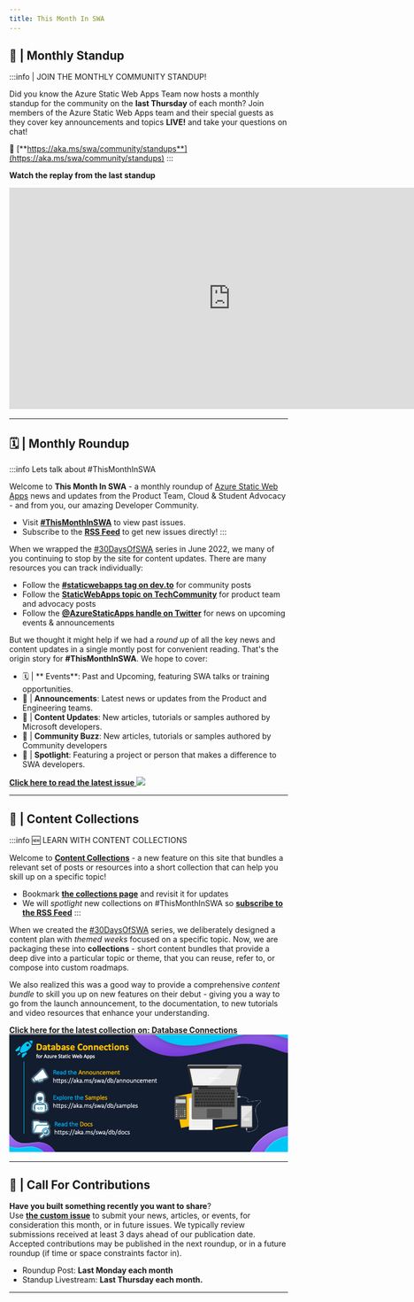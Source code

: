 ```yaml
---
title: This Month In SWA
---
```



## 💬 | Monthly Standup 

:::info | JOIN THE MONTHLY COMMUNITY STANDUP!

Did you know the Azure Static Web Apps Team now hosts a monthly standup for the community on the **last Thursday** of each month? Join members of the Azure Static Web Apps team and their special guests as they cover key announcements and topics **LIVE!** and take your questions on chat! 

🔗 [**https://aka.ms/swa/community/standups**](https://aka.ms/swa/community/standups)
:::

**Watch the replay from the last standup**

<iframe width="800" height="400" src="https://www.youtube.com/embed/cCyH4ydtElY?t=176" title="Welcome to Azure Static Web Apps Community Standups" frameborder="0" allowfullscreen></iframe>

---

## 🗓 | Monthly Roundup

:::info Lets talk about #ThisMonthInSWA

Welcome to **This Month In SWA** - a monthly roundup of [Azure Static Web Apps](https://docs.microsoft.com/azure/static-web-apps/overview) news and updates from the Product Team, Cloud & Student Advocacy - and from you, our amazing Developer Community. 
 * Visit [**#ThisMonthInSWA**](/thismonth) to view past issues.
 * Subscribe to the [**RSS Feed**](/thismonth/rss.xml) to get new issues directly!
:::

When we wrapped the [#30DaysOfSWA](roadmap) series in June 2022, we many of you continuing to stop by the site for content updates. There are many resources you can track individually:
 * Follow the [**#staticwebapps tag on dev.to**](https://dev.to/t/staticwebapps) for community posts
 * Follow the [**StaticWebApps topic on TechCommunity**](https://techcommunity.microsoft.com/t5/apps-on-azure-blog/bg-p/AppsonAzureBlog/label-name/Static%20Web%20Apps) for product team and advocacy posts
 * Follow the [**@AzureStaticApps handle on Twitter**](https://twitter.com/AzureStaticApps) for news on upcoming events & announcements

But we thought it might help if we had a _round up_ of all the key news and content updates in a single montly post for convenient reading. That's the origin story for **#ThisMonthInSWA**. We hope to cover:

 * 🗓 | ** Events**: Past and Upcoming, featuring SWA talks or training opportunities.
 * 📢 | **Announcements**: Latest news or updates from the Product and Engineering teams.
 * 👀 | **Content Updates**: New articles, tutorials or samples authored by Microsoft developers.
 * 🐝 | **Community Buzz**: New articles, tutorials or samples authored by Community developers 
 * 🌟 | **Spotlight**: Featuring a project or person that makes a difference to SWA developers.

[**Click here to read the latest issue**
![](../../static/img/png/roundup/feb.png)](/thismonth/roundup-2023-feb)

---

##  🚀 | Content Collections 

:::info 🆕 LEARN WITH CONTENT COLLECTIONS

Welcome to **[Content Collections](/collections)** - a new feature on this site that bundles a relevant set of posts or resources into a short collection that can help you skill up on a specific topic!
 * Bookmark [**the collections page**](/collections) and revisit it for updates
 * We will _spotlight_ new collections on #ThisMonthInSWA so [**subscribe to the RSS Feed**](https://www.azurestaticwebapps.dev/thismonth/rss.xml)
:::

When we created the [#30DaysOfSWA](roadmap) series, we deliberately designed a content plan with _themed weeks_ focused on a specific topic. Now, we are packaging these into **collections** - short content bundles that provide a deep dive into a particular topic or theme, that you can reuse, refer to, or compose into custom roadmaps.

We also realized this was a good way to provide a comprehensive _content bundle_ to skill you up on new features on their debut - giving you a way to go from the launch announcement, to the documentation, to new tutorials and video resources that enhance your understanding.


[**Click here for the latest collection on: Database Connections** ![SWA Dab Launch](../../static/img/collections/dab/swa-dab-launch.png)](/collections/dab)

---

## 📣 | Call For Contributions

**Have you built something recently you want to share**? <br/>Use  [**the custom issue**](https://github.com/staticwebdev/30DaysOfSWA/issues/new/choose) to submit your news, articles, or events, for consideration this month, or in future issues. We typically review submissions received at least 3 days ahead of our publication date. Accepted contributions may be published in the next roundup, or in a future roundup (if time or space constraints factor in).

* Roundup Post: **Last Monday each month** 
* Standup Livestream: **Last Thursday each month.**

---
